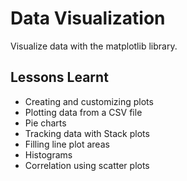 # Data Visualization
Visualize data with the matplotlib library.
## Lessons Learnt
- Creating and customizing plots
- Plotting data from a CSV file
- Pie charts
- Tracking data with Stack plots
- Filling line plot areas
- Histograms
- Correlation using scatter plots
